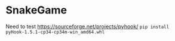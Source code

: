 # SnakeGame

Need to test  https://sourceforge.net/projects/pyhook/
`pip install pyHook‑1.5.1‑cp34‑cp34m‑win_amd64.whl`
